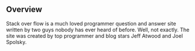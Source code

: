 
## Overview 
Stack over flow  is a much loved programmer question and answer site written by two guys nobody has ever heard of before. Well, not exactly. The site was created by top programmer and blog stars Jeff Atwood and Joel Spolsky. 
